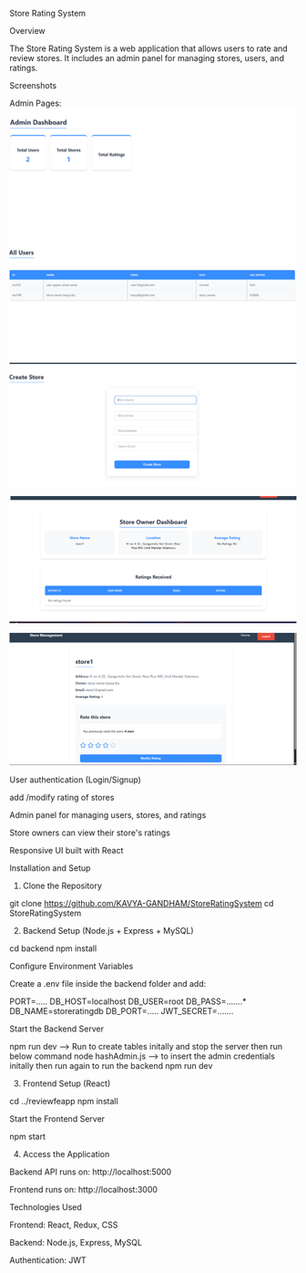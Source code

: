 Store Rating System

Overview

The Store Rating System is a web application that allows users to rate and review stores. It includes an admin panel for managing stores, users, and ratings.

Screenshots

Admin Pages:
![Admin DashBoard1](screenshots/ad1.png)
![Admin DashBoard2](screenshots/ad2.png)
![Admin DashBoard3](screenshots/ad3.png)

![StoreOwner DashBoard3](screenshots/st1.png)

![User1](screenshots/u1.png)




User authentication (Login/Signup)

add /modify rating of stores

Admin panel for managing users, stores, and ratings

Store owners can view their store's ratings

Responsive UI built with React

Installation and Setup

1. Clone the Repository

git clone https://github.com/KAVYA-GANDHAM/StoreRatingSystem
cd StoreRatingSystem

2. Backend Setup (Node.js + Express + MySQL)

cd backend
npm install


Configure Environment Variables

Create a .env file inside the backend folder and add:

PORT=.....
DB_HOST=localhost
DB_USER=root
DB_PASS=.......*
DB_NAME=storeratingdb
DB_PORT=.....
JWT_SECRET=.......


Start the Backend Server

npm run dev --> Run to create tables initally and stop the server then run below command
node hashAdmin.js --> to insert the admin credentials initally
then run again to run the backend
npm run dev 

3. Frontend Setup (React)

cd ../reviewfeapp
npm install

Start the Frontend Server

npm start

4. Access the Application

Backend API runs on: http://localhost:5000

Frontend runs on: http://localhost:3000

Technologies Used

Frontend: React, Redux, CSS

Backend: Node.js, Express, MySQL

Authentication: JWT
